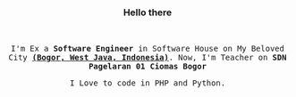 <div align="center">
  <h3>Hello there</h3>
  <br>
  <samp>
    <p>
      I'm Ex a <strong>Software Engineer</strong> in Software House on My Beloved City <a href="https://www.google.com/maps/d/viewer?ie=UTF8&msa=0&ll=-6.582759999999996%2C106.79260300000003&spn=0%2C0&source=embed&mid=1H6evudnNLBVpzfJMf1HJp7XenGI&z=17"><strong>(Bogor, West Java, Indonesia)</strong></a>. Now, I'm Teacher on <strong>SDN Pagelaran 01 Ciomas Bogor</strong> 
    </p>
    <p>
      I Love to code in PHP and Python.  
    </p>
  </samp>
	
  <br />
  <br />
    
</div>
